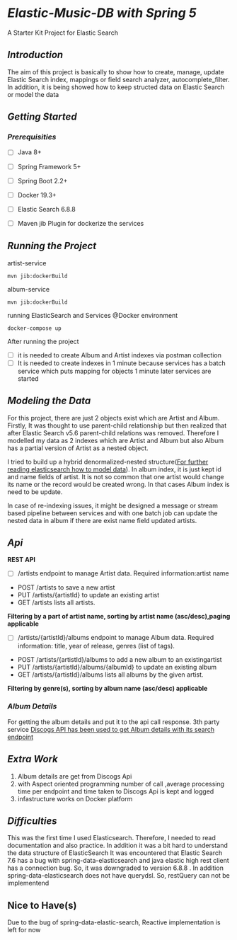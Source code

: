 # *Elastic-Music-DB with Spring 5*

A Starter Kit Project for Elastic Search 

## *Introduction*

The aim of this project is basically to show how to create, manage, update Elastic Search index, mappings or field search analyzer, autocomplete_filter. In addition, it is being showed how to keep structed data on Elastic Search or model the data

## *Getting Started*

### *Prerequisities*

 - [ ] Java 8+
 - [ ] Spring Framework 5+
 - [ ] Spring Boot 2.2+
 - [ ] Docker 19.3+
 - [ ] Elastic Search 6.8.8
 - [ ] Maven jib Plugin for dockerize the services
 

## *Running the Project*

artist-service

    mvn jib:dockerBuild

album-service

    mvn jib:dockerBuild
    
running  ElasticSearch and Services @Docker environment  

    docker-compose up
After running the project 
 - [ ] it is needed to create Album and Artist indexes via postman collection
 - [ ] It is needed to create indexes in 1 minute because services has a batch service which puts mapping  for objects 1 minute later services are started

## *Modeling the Data*

For this project, there are just 2 objects exist which are Artist and Album. Firstly, It was thought to use parent-child relationship but then realized that after Elastic Search v5.6 parent-child relations was removed. Therefore I modelled my data as 2 indexes which are Artist and Album but also Album has a partial version of Artist as a nested object. 

I tried to build up a hybrid denormalized-nested structure([For further reading elasticsearch how to model data](https://www.elastic.co/guide/en/elasticsearch/guide/master/modeling-your-data.html)). In album index, it is just kept id and name fields of artist. It is not so common that one artist would change its name or the record would be created wrong. In that cases Album index is need to be update.

In case of re-indexing issues, it might be designed a message or stream based pipeline between services and with one batch job can update the nested data in album if there  are exist name field updated artists.

## *Api*

**REST API**

 - [ ] /artists endpoint to manage Artist data. Required information:artist name
 - POST /artists to save a new artist
 - PUT /artists/{artistId} to update an existing artist
 - GET /artists lists all artists.

**Filtering by a part of artist name, sorting by artist name (asc/desc),paging applicable**

 - [ ] /artists/{artistId}/albums endpoint to manage Album data. Required information: title, year of release, genres (list of tags).
 - POST /artists/{artistId}/albums to add a new album to an existingartist
 - PUT /artists/{artistId}/albums/{albumId} to update an existing album
 - GET /artists/{artistId}/albums lists all albums by the given artist.

**Filtering by genre(s), sorting by album name (asc/desc) applicable**

### *Album Details*

For getting the album details and put it to the api call response. 3th party service [Discogs API has been used to get Album details with its search endpoint](https://www.discogs.com/developers#page:database,header:database-search)

## *Extra Work*

 1. Album details are get from Discogs Api
 2. with Aspect oriented programming  number of call ,average processing time per endpoint and time taken to Discogs Api is kept and logged
 3. infastructure works on Docker platform
 
 
 ## *Difficulties*
 
This was the first time I used Elasticsearch. Therefore, I needed to read documentation and also practice. In addition it was a bit hard to understand the data structure of ElasticSearch It was encountered that Elastic Search 7.6 has a bug with spring-data-elasticsearch and java elastic high rest client has a connection bug. So, it was downgraded to version 6.8.8 . In addition spring-data-elasticsearch does not have querydsl. So, restQuery can not be implementend

## Nice to Have(s)

Due to the bug of spring-data-elastic-search, Reactive implementation is left for now
 

  
